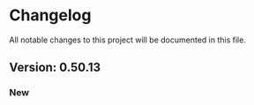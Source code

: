 # Changelog

All notable changes to this project will be documented in this file.

## Version: 0.50.13

### New



